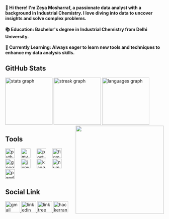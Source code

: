 <h4 align="left">👋 Hi there! I'm Zeya Mosharraf, a passionate data analyst with a background in Industrial Chemistry. I love diving into data to uncover insights and solve complex problems.<br><br>📚 Education: Bachelor's degree in Industrial Chemistry from Delhi University.<br><br>🌱 Currently Learning: Always eager to learn new tools and techniques to enhance my data analysis skills.</h4>

<div align="left">
  <div>
    <h2>GitHub Stats</h2>
    <img src="https://github-readme-stats.vercel.app/api?username=zeyamosharraf&hide_title=false&hide_rank=false&show_icons=true&include_all_commits=true&count_private=true&disable_animations=false&theme=dracula&locale=en&hide_border=false" height="150" alt="stats graph"  />
    <img src="https://streak-stats.demolab.com?user=zeyamosharraf&locale=en&mode=daily&theme=dracula&hide_border=false&border_radius=5" height="150" alt="streak graph"  />
    <img src="https://github-readme-stats.vercel.app/api/top-langs?username=zeyamosharraf&locale=en&hide_title=false&layout=compact&card_width=320&langs_count=5&theme=dracula&hide_border=false" height="150" alt="languages graph"  />
  </div>

<img src="https://t3.ftcdn.net/jpg/06/84/20/02/360_F_684200229_OfhU5JxvtgL3TXhU6904Vct1w4Q9Lict.jpg" align="right" width="280" height="280" />
  
  <div>
    <h2>Tools</h2>
    <div align="left">
      <img src="https://cdn.jsdelivr.net/gh/devicons/devicon/icons/python/python-original.svg" height="30" alt="python logo"  />
      <img width="12" />
      <img src="https://cdn.jsdelivr.net/gh/devicons/devicon/icons/mysql/mysql-original.svg" height="30" alt="mysql logo"  />
      <img width="12" />
      <img src="https://cdn.jsdelivr.net/gh/devicons/devicon/icons/postgresql/postgresql-original.svg" height="30" alt="postgresql logo"  />
      <img width="12" />
      <img src="https://cdn.jsdelivr.net/gh/devicons/devicon/icons/figma/figma-original.svg" height="30" alt="figma logo"  />
      <img width="12" />
      <img src="https://cdn.jsdelivr.net/gh/devicons/devicon/icons/googlecloud/googlecloud-original.svg" height="30" alt="googlecloud logo"  />
      <img width="12" />
      <img src="https://cdn.jsdelivr.net/gh/devicons/devicon/icons/jupyter/jupyter-original.svg" height="30" alt="jupyter logo"  />
      <img width="12" />
      <img src="https://cdn.jsdelivr.net/gh/devicons/devicon/icons/kaggle/kaggle-original.svg" height="30" alt="kaggle logo"  />
      <img width="12" />
      <img src="https://cdn.jsdelivr.net/gh/devicons/devicon/icons/numpy/numpy-original.svg" height="30" alt="numpy logo"  />
      <img width="12" />
      <img src="https://cdn.jsdelivr.net/gh/devicons/devicon/icons/pandas/pandas-original.svg" height="30" alt="pandas logo"  />
    </div>
  </div>
</div>

<div align="left">
  <h2>Social Link</h2>
  <a href="zeyamosharraf999@gmail.com" target="_blank">
    <img src="https://raw.githubusercontent.com/maurodesouza/profile-readme-generator/master/src/assets/icons/social/gmail/default.svg" width="47" height="35" alt="gmail logo"  />
  </a>
  <a href="https://www.linkedin.com/in/zeya-mosharraf/" target="_blank">
    <img src="https://raw.githubusercontent.com/maurodesouza/profile-readme-generator/master/src/assets/icons/social/linkedin/default.svg" width="47" height="35" alt="linkedin logo"  />
  </a>
  <a href="https://linktr.ee/zeyamosharraf" target="_blank">
    <img src="https://raw.githubusercontent.com/maurodesouza/profile-readme-generator/master/src/assets/icons/social/linktree/default.svg" width="47" height="35" alt="linktree logo"  />
  </a>
  <a href="https://www.hackerrank.com/profile/zeyamosharraf999" target="_blank">
    <img src="https://raw.githubusercontent.com/maurodesouza/profile-readme-generator/master/src/assets/icons/social/hackerrank/default.svg" width="47" height="35" alt="hackerrank logo"  />
  </a>
</div>
